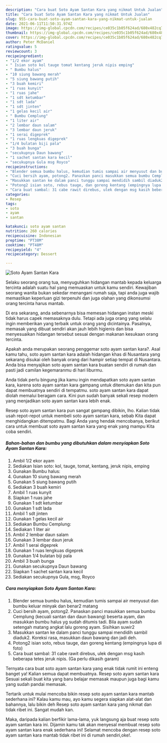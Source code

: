 ```yaml
---
description: "Cara buat Soto Ayam Santan Kara yang nikmat Untuk Jualan"
title: "Cara buat Soto Ayam Santan Kara yang nikmat Untuk Jualan"
slug: 955-cara-buat-soto-ayam-santan-kara-yang-nikmat-untuk-jualan
date: 2021-06-11T11:50:31.974Z
image: https://img-global.cpcdn.com/recipes/ce035c1b05f624ad/680x482cq70/soto-ayam-santan-kara-foto-resep-utama.jpg
thumbnail: https://img-global.cpcdn.com/recipes/ce035c1b05f624ad/680x482cq70/soto-ayam-santan-kara-foto-resep-utama.jpg
cover: https://img-global.cpcdn.com/recipes/ce035c1b05f624ad/680x482cq70/soto-ayam-santan-kara-foto-resep-utama.jpg
author: Peter McDaniel
ratingvalue: 5
reviewcount: 3
recipeingredient:
- "1/2 ekor ayam"
- " Isian soto kol tauge tomat kentang jeruk nipis emping"
- " Bumbu halus"
- "10 siung bawang merah"
- "5 siung bawang putih"
- "3 buah kemiri"
- "1 ruas kunyit"
- "1 ruas jahe"
- "1 sdt ketumbar"
- "1 sdt lada"
- "1 sdt jinten"
- "1 gelas kecil air"
- " Bumbu Cemplung"
- "1 liter air"
- "2 lembar daun salam"
- "3 lembar daun jeruk"
- "1 serai digeprek"
- "1 ruas lengkuas digeprek"
- "1/4 bulatan biji pala"
- "3 buah bunga"
- "secukupnya Daun bawang"
- "1 sachet santan kara kecil"
- "secukupnya Gula msg Royco"
recipeinstructions:
- "Blender semua bumbu halus, kemudian tumis sampai air menyusut dan bumbu keluar minyak dan benar2 matang"
- "Cuci bersih ayam, potong2. Panaskan panci masukkan semua bumbu Cemplung (kecuali santan dan daun bawang) beserta ayam, dan masukkan bumbu halus yg sudah ditumis tadi. Bila ayam sudah setengah matang angkat lalu goreng ayam. Sisihkan suwir2"
- "Masukkan santan ke dalam panci tunggu sampai mendidih sambil diaduk2. Koreksi rasa, masukkan daun bawang dan jadi deh."
- "Potong2 isian soto, rebus tauge, dan goreng kentang (empingnya lupa di foto)"
- "Cara buat sambal: 31 cabe rawit direbus, ulek dengan msg kasih beberapa tetes jeruk nipis. (Ga perlu dikasih garam)"
categories:
- Resep
tags:
- soto
- ayam
- santan

katakunci: soto ayam santan 
nutrition: 260 calories
recipecuisine: Indonesian
preptime: "PT38M"
cooktime: "PT48M"
recipeyield: "4"
recipecategory: Dessert

---
```



![Soto Ayam Santan Kara](https://img-global.cpcdn.com/recipes/ce035c1b05f624ad/680x482cq70/soto-ayam-santan-kara-foto-resep-utama.jpg)

Selaku seorang orang tua, menyuguhkan hidangan mantab kepada keluarga tercinta adalah suatu hal yang memuaskan untuk kamu sendiri. Kewajiban seorang  wanita bukan sekedar menangani rumah saja, tapi anda juga wajib memastikan keperluan gizi terpenuhi dan juga olahan yang dikonsumsi orang tercinta harus mantab.

Di era  sekarang, anda sebenarnya bisa memesan hidangan instan meski tidak harus capek memasaknya dulu. Tetapi ada juga orang yang selalu ingin memberikan yang terbaik untuk orang yang dicintainya. Pasalnya, memasak yang dibuat sendiri akan jauh lebih higienis dan bisa menyesuaikan hidangan tersebut sesuai dengan makanan kesukaan orang tercinta. 



Apakah anda merupakan seorang penggemar soto ayam santan kara?. Asal kamu tahu, soto ayam santan kara adalah hidangan khas di Nusantara yang sekarang disukai oleh banyak orang dari hampir setiap tempat di Nusantara. Anda bisa menyajikan soto ayam santan kara buatan sendiri di rumah dan pasti jadi camilan kegemaranmu di hari liburmu.

Anda tidak perlu bingung jika kamu ingin mendapatkan soto ayam santan kara, karena soto ayam santan kara gampang untuk ditemukan dan kita pun dapat membuatnya sendiri di tempatmu. soto ayam santan kara dapat diolah memalui beragam cara. Kini pun sudah banyak sekali resep modern yang menjadikan soto ayam santan kara lebih enak.

Resep soto ayam santan kara pun sangat gampang dibikin, lho. Kalian tidak usah repot-repot untuk membeli soto ayam santan kara, sebab Kita dapat menghidangkan ditempatmu. Bagi Anda yang hendak mencobanya, berikut cara untuk membuat soto ayam santan kara yang enak yang mampu Kita coba sendiri.

<!--inarticleads1-->

##### Bahan-bahan dan bumbu yang dibutuhkan dalam menyiapkan Soto Ayam Santan Kara:

1. Ambil 1/2 ekor ayam
1. Sediakan  Isian soto: kol, tauge, tomat, kentang, jeruk nipis, emping
1. Gunakan  Bumbu halus:
1. Gunakan 10 siung bawang merah
1. Gunakan 5 siung bawang putih
1. Sediakan 3 buah kemiri
1. Ambil 1 ruas kunyit
1. Siapkan 1 ruas jahe
1. Gunakan 1 sdt ketumbar
1. Gunakan 1 sdt lada
1. Ambil 1 sdt jinten
1. Gunakan 1 gelas kecil air
1. Sediakan  Bumbu Cemplung:
1. Sediakan 1 liter air
1. Ambil 2 lembar daun salam
1. Gunakan 3 lembar daun jeruk
1. Ambil 1 serai digeprek
1. Gunakan 1 ruas lengkuas digeprek
1. Gunakan 1/4 bulatan biji pala
1. Ambil 3 buah bunga
1. Gunakan secukupnya Daun bawang
1. Siapkan 1 sachet santan kara kecil
1. Sediakan secukupnya Gula, msg, Royco




<!--inarticleads2-->

##### Cara menyiapkan Soto Ayam Santan Kara:

1. Blender semua bumbu halus, kemudian tumis sampai air menyusut dan bumbu keluar minyak dan benar2 matang
1. Cuci bersih ayam, potong2. Panaskan panci masukkan semua bumbu Cemplung (kecuali santan dan daun bawang) beserta ayam, dan masukkan bumbu halus yg sudah ditumis tadi. Bila ayam sudah setengah matang angkat lalu goreng ayam. Sisihkan suwir2
1. Masukkan santan ke dalam panci tunggu sampai mendidih sambil diaduk2. Koreksi rasa, masukkan daun bawang dan jadi deh.
1. Potong2 isian soto, rebus tauge, dan goreng kentang (empingnya lupa di foto)
1. Cara buat sambal: 31 cabe rawit direbus, ulek dengan msg kasih beberapa tetes jeruk nipis. (Ga perlu dikasih garam)




Ternyata cara buat soto ayam santan kara yang enak tidak rumit ini enteng banget ya! Kalian semua dapat membuatnya. Resep soto ayam santan kara Sesuai sekali buat kita yang baru belajar memasak maupun juga bagi kamu yang sudah pandai memasak.

Tertarik untuk mulai mencoba bikin resep soto ayam santan kara mantab sederhana ini? Kalau kamu mau, ayo kamu segera siapkan alat-alat dan bahannya, lalu bikin deh Resep soto ayam santan kara yang nikmat dan tidak ribet ini. Sangat mudah kan. 

Maka, daripada kalian berfikir lama-lama, yuk langsung aja buat resep soto ayam santan kara ini. Dijamin kamu tak akan menyesal membuat resep soto ayam santan kara enak sederhana ini! Selamat mencoba dengan resep soto ayam santan kara mantab tidak ribet ini di rumah sendiri,oke!.

